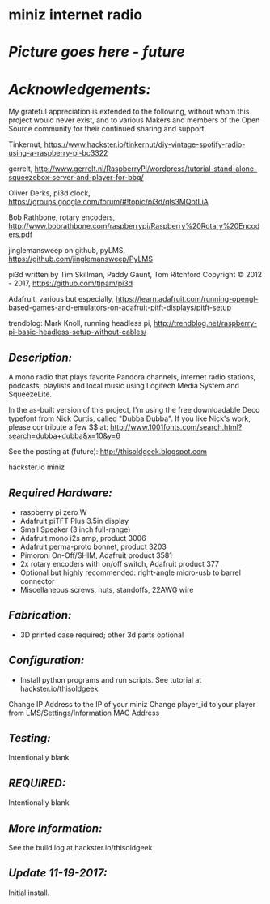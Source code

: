 # **miniz internet radio**

# *Picture goes here - future*

# *Acknowledgements:*
My grateful appreciation is extended to the following, without whom this project would never exist, 
and to various Makers and members of the Open Source community for their continued sharing and support.

Tinkernut, https://www.hackster.io/tinkernut/diy-vintage-spotify-radio-using-a-raspberry-pi-bc3322

gerrelt, http://www.gerrelt.nl/RaspberryPi/wordpress/tutorial-stand-alone-squeezebox-server-and-player-for-bbq/

Oliver Derks, pi3d clock, https://groups.google.com/forum/#!topic/pi3d/qls3MQbtLiA

Bob Rathbone, rotary encoders, http://www.bobrathbone.com/raspberrypi/Raspberry%20Rotary%20Encoders.pdf

jinglemansweep on github, pyLMS, https://github.com/jinglemansweep/PyLMS

pi3d written by Tim Skillman, Paddy Gaunt, Tom Ritchford Copyright © 2012 - 2017, https://github.com/tipam/pi3d

Adafruit, various but especially, https://learn.adafruit.com/running-opengl-based-games-and-emulators-on-adafruit-pitft-displays/pitft-setup

trendblog: Mark Knoll, running headless pi, http://trendblog.net/raspberry-pi-basic-headless-setup-without-cables/


## *Description:*
A mono radio that plays favorite Pandora channels, internet radio stations, podcasts, playlists and 
local music using Logitech Media System and SqueezeLite. 

In the as-built version of this project, I'm using the free downloadable Deco typefont from Nick Curtis, called "Dubba Dubba". If you like Nick's work, please contribute a few $$ at: http://www.1001fonts.com/search.html?search=dubba+dubba&x=10&y=6

See the posting at (future):
http://thisoldgeek.blogspot.com

hackster.io miniz


## *Required Hardware:*
* raspberry pi zero W
* Adafruit piTFT Plus 3.5in display
* Small Speaker (3 inch full-range)
* Adafruit mono i2s amp, product 3006
* Adafruit perma-proto bonnet, product 3203
* Pimoroni On-Off/SHIM, Adafruit product 3581
* 2x rotary encoders with on/off switch, Adafruit product 377
* Optional but highly recommended: right-angle micro-usb to barrel connector
* Miscellaneous screws, nuts, standoffs, 22AWG wire

## *Fabrication:*
* 3D printed case required; other 3d parts optional

## *Configuration:*
* Install python programs and run scripts. See tutorial at hackster.io/thisoldgeek

Change IP Address to the IP of your miniz
Change player_id to your player from LMS/Settings/Information MAC Address

## *Testing:*
Intentionally blank

## *REQUIRED:*
Intentionally blank

## *More Information:*
See the build log at hackster.io/thisoldgeek

## *Update 11-19-2017:*
Initial install.
